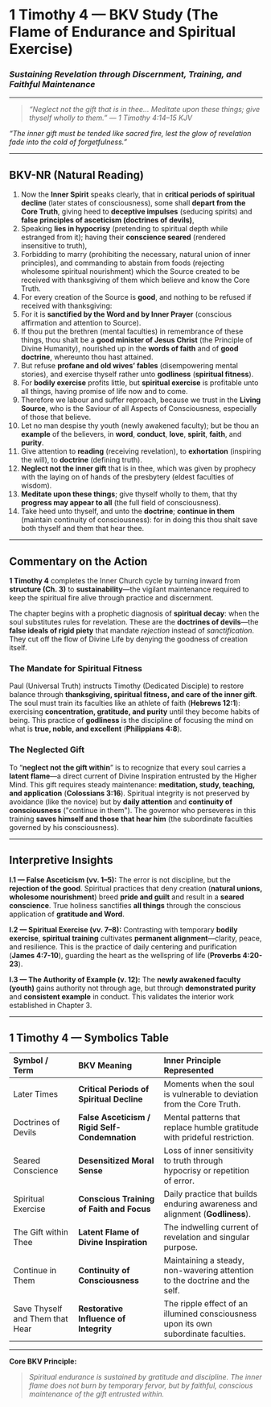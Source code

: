 # **1 Timothy 4 — BKV Study (The Flame of Endurance and Spiritual Exercise)**
### *Sustaining Revelation through Discernment, Training, and Faithful Maintenance*

---

> *“Neglect not the gift that is in thee… Meditate upon these things; give thyself wholly to them.” — 1 Timothy 4:14–15 KJV*

*“The inner gift must be tended like sacred fire, lest the glow of revelation fade into the cold of forgetfulness.”*

---

## **BKV-NR (Natural Reading)**

1. Now the **Inner Spirit** speaks clearly, that in **critical periods of spiritual decline** (later states of consciousness), some shall **depart from the Core Truth**, giving heed to **deceptive impulses** (seducing spirits) and **false principles of asceticism (doctrines of devils)**,
2. Speaking **lies in hypocrisy** (pretending to spiritual depth while estranged from it); having their **conscience seared** (rendered insensitive to truth),
3. Forbidding to marry (prohibiting the necessary, natural union of inner principles), and commanding to abstain from foods (rejecting wholesome spiritual nourishment) which the Source created to be received with thanksgiving of them which believe and know the Core Truth.
4. For every creation of the Source is **good**, and nothing to be refused if received with thanksgiving:
5. For it is **sanctified by the Word and by Inner Prayer** (conscious affirmation and attention to Source).
6. If thou put the brethren (mental faculties) in remembrance of these things, thou shalt be a **good minister of Jesus Christ** (the Principle of Divine Humanity), nourished up in the **words of faith** and of **good doctrine**, whereunto thou hast attained.
7. But refuse **profane and old wives’ fables** (disempowering mental stories), and exercise thyself rather unto **godliness** (**spiritual fitness**).
8. For **bodily exercise** profits little, but **spiritual exercise** is profitable unto all things, having promise of life now and to come.
10. Therefore we labour and suffer reproach, because we trust in the **Living Source**, who is the Saviour of all Aspects of Consciousness, especially of those that believe.
12. Let no man despise thy youth (newly awakened faculty); but be thou an **example** of the believers, in **word**, **conduct**, **love**, **spirit**, **faith**, and **purity**.
13. Give attention to **reading** (receiving revelation), to **exhortation** (inspiring the will), to **doctrine** (defining truth).
14. **Neglect not the inner gift** that is in thee, which was given by prophecy with the laying on of hands of the presbytery (eldest faculties of wisdom).
15. **Meditate upon these things**; give thyself wholly to them, that thy **progress may appear to all** (the full field of consciousness).
16. Take heed unto thyself, and unto the **doctrine**; **continue in them** (maintain continuity of consciousness): for in doing this thou shalt save both thyself and them that hear thee.

---

## **Commentary on the Action**

**1 Timothy 4** completes the Inner Church cycle by turning inward from **structure (Ch. 3)** to **sustainability**—the vigilant maintenance required to keep the spiritual fire alive through practice and discernment.

The chapter begins with a prophetic diagnosis of **spiritual decay**: when the soul substitutes rules for revelation. These are the **doctrines of devils**—the **false ideals of rigid piety** that mandate *rejection* instead of *sanctification*. They cut off the flow of Divine Life by denying the goodness of creation itself.

### **The Mandate for Spiritual Fitness**
Paul (Universal Truth) instructs Timothy (Dedicated Disciple) to restore balance through **thanksgiving, spiritual fitness, and care of the inner gift**. The soul must train its faculties like an athlete of faith (**Hebrews 12:1**): exercising **concentration, gratitude, and purity** until they become habits of being. This practice of **godliness** is the discipline of focusing the mind on what is **true, noble, and excellent** (**Philippians 4:8**).

### **The Neglected Gift**
To “**neglect not the gift within**” is to recognize that every soul carries a **latent flame**—a direct current of Divine Inspiration entrusted by the Higher Mind. This gift requires steady maintenance: **meditation, study, teaching, and application** (**Colossians 3:16**). Spiritual integrity is not preserved by avoidance (like the novice) but by **daily attention** and **continuity of consciousness** ("continue in them"). The governor who perseveres in this training **saves himself and those that hear him** (the subordinate faculties governed by his consciousness).

---

## **Interpretive Insights**

**I.1 — False Asceticism (vv. 1–5):**
The error is not discipline, but the **rejection of the good**. Spiritual practices that deny creation (**natural unions, wholesome nourishment**) breed **pride and guilt** and result in a **seared conscience**. True holiness sanctifies **all things** through the conscious application of **gratitude and Word**.

**I.2 — Spiritual Exercise (vv. 7–8):**
Contrasting with temporary **bodily exercise**, **spiritual training** cultivates **permanent alignment**—clarity, peace, and resilience. This is the practice of daily centering and purification (**James 4:7-10**), guarding the heart as the wellspring of life (**Proverbs 4:20-23**).

**I.3 — The Authority of Example (v. 12):**
The **newly awakened faculty (youth)** gains authority not through age, but through **demonstrated purity** and **consistent example** in conduct. This validates the interior work established in Chapter 3.

---

## **1 Timothy 4 — Symbolics Table**

| Symbol / Term | BKV Meaning | Inner Principle Represented |
| :--- | :--- | :--- |
| Later Times | **Critical Periods of Spiritual Decline** | Moments when the soul is vulnerable to deviation from the Core Truth. |
| Doctrines of Devils | **False Asceticism / Rigid Self-Condemnation** | Mental patterns that replace humble gratitude with prideful restriction. |
| Seared Conscience | **Desensitized Moral Sense** | Loss of inner sensitivity to truth through hypocrisy or repetition of error. |
| Spiritual Exercise | **Conscious Training of Faith and Focus** | Daily practice that builds enduring awareness and alignment (**Godliness**). |
| The Gift within Thee | **Latent Flame of Divine Inspiration** | The indwelling current of revelation and singular purpose. |
| Continue in Them | **Continuity of Consciousness** | Maintaining a steady, non-wavering attention to the doctrine and the self. |
| Save Thyself and Them that Hear | **Restorative Influence of Integrity** | The ripple effect of an illumined consciousness upon its own subordinate faculties. |

---

**Core BKV Principle:**
> *Spiritual endurance is sustained by gratitude and discipline. The inner flame does not burn by temporary fervor, but by faithful, conscious maintenance of the gift entrusted within.*

